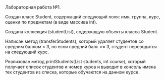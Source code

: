 Лабораторная работа №1.

Создан класс Student, содержащий следующий поля: имя, группа, курс, оценки по предметам (в виде массива int).

Создана коллекция (studentList), содержащую объекты класса Student.

Написан метод (transferStudents), который удаляет студентов со средним баллом < 3, но если средний балл >= 3, студент переводится на следующий курс.

Реализован метод printStudents(List<Student> students, int course), который получает список студентов и номер курса и выводит в консоль имена тех студентов из списка, которые обучаются на данном курсе.
